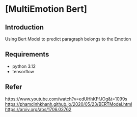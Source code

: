 # [MultiEmotion Bert]
## Introduction
Using Bert Model to predict paragraph belongs to the Emotion

## Requirements 
- python 3.12
- tensorflow
## Refer
https://www.youtube.com/watch?v=edUHhKFfJOg&t=1099s
https://phamdinhkhanh.github.io/2020/05/23/BERTModel.html
https://arxiv.org/abs/1706.03762
